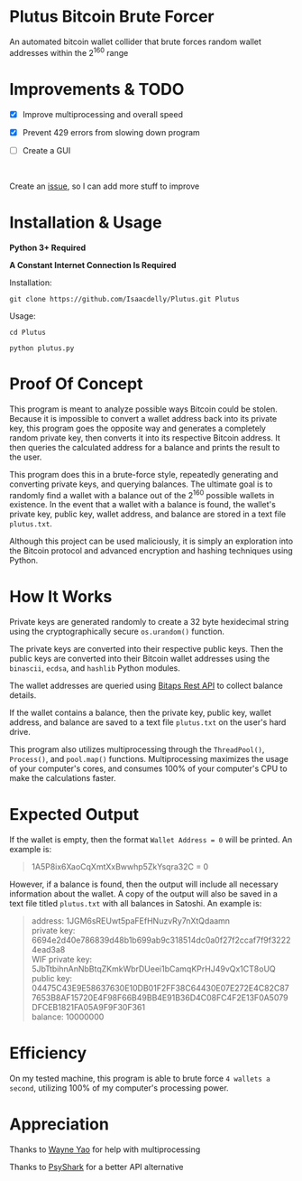 # Plutus Bitcoin Brute Forcer

An automated bitcoin wallet collider that brute forces random wallet addresses within the 2<sup>160</sup> range<br/>

#

# Improvements & TODO

- [x] Improve multiprocessing and overall speed

- [X] Prevent 429 errors from slowing down program

- [ ] Create a GUI

<br/>

Create an <a href="https://github.com/Isaacdelly/Plutus/issues">issue</a>, so I can add more stuff to improve

#

# Installation & Usage

<b>Python 3+ Required</b>

<b>A Constant Internet Connection Is Required</b>

Installation:
```
git clone https://github.com/Isaacdelly/Plutus.git Plutus
```

Usage:
```
cd Plutus

python plutus.py
```

#

# Proof Of Concept

This program is meant to analyze possible ways Bitcoin could be stolen. Because it is impossible to convert a wallet address back into its private key, this program goes the opposite way and generates a completely random private key, then converts it into its respective Bitcoin address. It then queries the calculated address for a balance and prints the result to the user.

This program does this in a brute-force style, repeatedly generating and converting private keys, and querying balances. The ultimate goal is to randomly find a wallet with a balance out of the 2<sup>160</sup> possible wallets in existence. In the event that a wallet with a balance is found, the wallet's private key, public key, wallet address, and balance are stored in a text file `plutus.txt`.

Although this project can be used maliciously, it is simply an exploration into the Bitcoin protocol and advanced encryption and hashing techniques using Python.

#

# How It Works

Private keys are generated randomly to create a 32 byte hexidecimal string using the cryptographically secure `os.urandom()` function.

The private keys are converted into their respective public keys. Then the public keys are converted into their Bitcoin wallet addresses using the `binascii`, `ecdsa`, and `hashlib` Python modules.

The wallet addresses are queried using <a href="https://bitaps.com/api/" target="_blank">Bitaps Rest API</a> to collect balance details.

If the wallet contains a balance, then the private key, public key, wallet address, and balance are saved to a text file `plutus.txt` on the user's hard drive.

This program also utilizes multiprocessing through the `ThreadPool()`, `Process()`, and `pool.map()` functions. Multiprocessing maximizes the usage of your computer's cores, and consumes 100% of your computer's CPU to make the calculations faster.

#

# Expected Output

If the wallet is empty, then the format `Wallet Address = 0` will be printed. An example is:

>1A5P8ix6XaoCqXmtXxBwwhp5ZkYsqra32C = 0

However, if a balance is found, then the output will include all necessary information about the wallet. A copy of the output will also be saved in a text file titled `plutus.txt` with all balances in Satoshi. An example is:

>address: 1JGM6sREUwt5paFEfHNuzvRy7nXtQdaamn<br/>
>private key: 6694e2d40e786839d48b1b699ab9c318514dc0a0f27f2ccaf7f9f32224ead3a8<br/>
>WIF private key: 5JbTtbihnAnNbBtqZKmkWbrDUeei1bCamqKPrHJ49vQx1CT8oUQ<br/>
>public key: 04475C43E9E58637630E10DB01F2FF38C64430E07E272E4C82C877653B8AF15720E4F98F66B49BB4E91B36D4C08FC4F2E13F0A5079DFCEB1821FA05A9F9F30F361<br/>
>balance: 10000000<br/>

#

# Efficiency

On my tested machine, this program is able to brute force `4 wallets a second`, utilizing 100% of my computer's processing power.

#

# Appreciation

Thanks to <a href="https://github.com/wx-Yao">Wayne Yao<a/> for help with multiprocessing
  
Thanks to <a href="https://github.com/PsyShark">PsyShark</a> for a better API alternative

